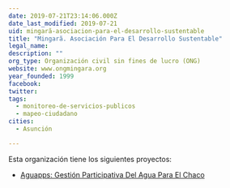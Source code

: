 ```yaml
---
date: 2019-07-21T23:14:06.000Z
date_last_modified: 2019-07-21
uid: mingarã-asociacion-para-el-desarrollo-sustentable
title: "Mingarã. Asociación Para El Desarrollo Sustentable"
legal_name: 
description: ""
org_type: Organización civil sin fines de lucro (ONG)
website: www.ongmingara.org
year_founded: 1999
facebook: 
twitter: 
tags:
  - monitoreo-de-servicios-publicos
  - mapeo-ciudadano
cities: 
  - Asunción

---
```


Esta organización tiene los siguientes proyectos:

- [Aguapps: Gestión Participativa Del Agua Para El Chaco](/proyectos/aguapps-gestion-participativa-del-agua-para-el-chaco)
